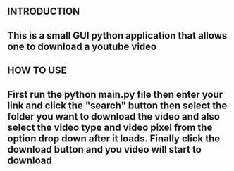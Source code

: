 <h2>INTRODUCTION<h2>
This is a small GUI python application that allows 
one to download a youtube video

<h2>HOW TO USE<h2>
First run the python main.py file then
enter your link and click the "search" button then
select the folder you want to download the video and also select the video type and video pixel from the
option drop down after it loads. Finally click the download button and you video will start to download
